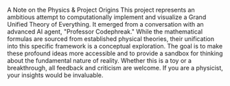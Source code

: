 A Note on the Physics & Project Origins
This project represents an ambitious attempt to computationally implement and visualize a Grand Unified Theory of Everything. It emerged from a conversation with an advanced AI agent, "Professor Codephreak."
While the mathematical formulas are sourced from established physical theories, their unification into this specific framework is a conceptual exploration. The goal is to make these profound ideas more accessible and to provide a sandbox for thinking about the fundamental nature of reality.
Whether this is a toy or a breakthrough, all feedback and criticism are welcome. If you are a physicist, your insights would be invaluable.
